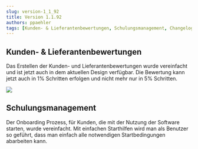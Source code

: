 ```yaml
---
slug: version-1_1_92
title: Version 1.1.92
authors: ppaehler
tags: [Kunden- & Lieferantenbewertungen, Schulungsmanagement, Changelog]
---
```


## Kunden- & Lieferantenbewertungen

Das Erstellen der Kunden- und Lieferantenbewertungen wurde vereinfacht und ist jetzt auch in dem aktuellen Design verfügbar. Die Bewertung kann jetzt auch in 1% Schritten erfolgen und nicht mehr nur in 5% Schritten.

![](https://caqadmin.blob.core.windows.net/releasenotes/77-images/mceclip0.png)

## Schulungsmanagement

Der Onboarding Prozess, für Kunden, die mit der Nutzung der Software starten, wurde vereinfacht. Mit einfachen Starthilfen wird man als Benutzer so geführt, dass man einfach alle notwendigen Startbedingungen abarbeiten kann.
